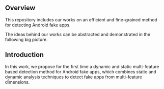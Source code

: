 ## Overview
This repository includes our works on an efficient and fine-grained method for detecting Android fake apps.

The ideas behind our works can be abstracted and demonstrated in the following big picture.

## Introduction
In this work, we propose for the first time a dynamic and static multi-feature based detection method for Android fake apps, which combines static and dynamic analysis techniques to detect fake apps from multi-feature dimensions.
